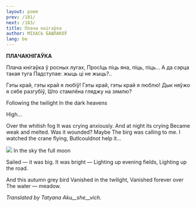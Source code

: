 ```yaml
---
layout: poem
prev: /181/
next: /183/
title: Плача кнігаўка
author: МІХАСЬ БАШЛАКОЎ
lang: be
---
```



 
**ПЛАЧАКНІГАЎКА**

Плача кнігаўка ў росных лугах, ПросІць піць яна, піць, піць... А да сэрца такая туга Падступае: жыць ці не жыць?..

Гэты край, гэты край я любіў! Гэты край, гэты край я люблю! Дык няўжо я сябе разгубіў, Што стамлёна гляджу на зямлю?

Following the twilight In the  dark heavens

High...

Over the whitish fog It  was crying anxiously. And  at night  its crying Became weak and melted. Was it wounded? Maybe The birg was calling to me. I watched the crane flying, Butlcouldnot  help  it...

![](2022-%D0%9C%D1%96%D0%BD%D1%81%D0%BA-%D0%BB%D1%83%D1%87%D0%BD%D0%B0%D1%81%D1%86%D1%8C-%D0%BC%D1%96%D0%BA%D0%BE%D0%BB%D0%B0-%D0%BC%D1%8F%D1%82%D0%BB%D1%96%D1%86%D0%BA%D1%96_html_c8f0723057f5b579.png) In the sky the full moon

Sailed —  it was big. It was bright — Lighting up evening fields, Lighting up the road.

And this autumn grey bird Vanished in the twilight, Vanished forever over The water — meadow.

_Translated by Tatyana Aku__she__vich._
